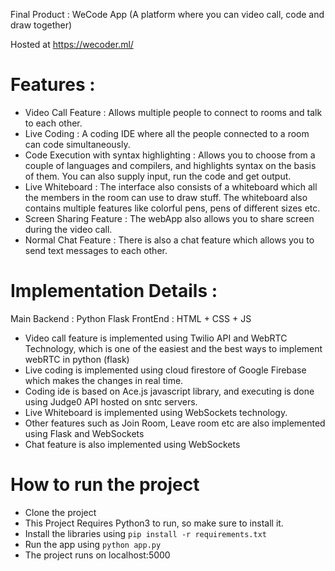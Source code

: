 
Final Product : WeCode App (A platform where you can video call, code and draw together)

Hosted at https://wecoder.ml/


# Features : 

- Video Call Feature : Allows multiple people to connect to rooms and talk to each other. 
- Live Coding : A coding IDE where all the people connected to a room can code simultaneously.
- Code Execution with syntax highlighting : Allows you to choose from a couple of languages and compilers, and highlights syntax on the basis of them. You can also supply input, run the code and get output. 
- Live Whiteboard : The interface also consists of a whiteboard which all the members in the room can use to draw stuff. The whiteboard also contains multiple features like colorful pens, pens of different sizes etc. 
- Screen Sharing Feature : The webApp also allows you to share screen during the video call. 
- Normal Chat Feature : There is also a chat feature which allows you to send text messages to each other.

# Implementation Details : 

Main Backend : Python Flask
FrontEnd : HTML + CSS + JS

- Video call feature is implemented using Twilio API and WebRTC Technology, which is one of the easiest and the best ways to implement webRTC in python (flask)
- Live coding is implemented using cloud firestore of Google Firebase which makes the changes in real time. 
- Coding ide is based on Ace.js javascript library, and executing is done using Judge0 API hosted on sntc servers. 
- Live Whiteboard is implemented using WebSockets technology.
- Other features such as Join Room, Leave room etc are also implemented using Flask and WebSockets
- Chat feature is also implemented using WebSockets

# How to run the project

- Clone the project
- This Project Requires Python3 to run, so make sure to install it.
- Install the libraries using `pip install -r requirements.txt`
- Run the app using `python app.py`
- The project runs on localhost:5000


